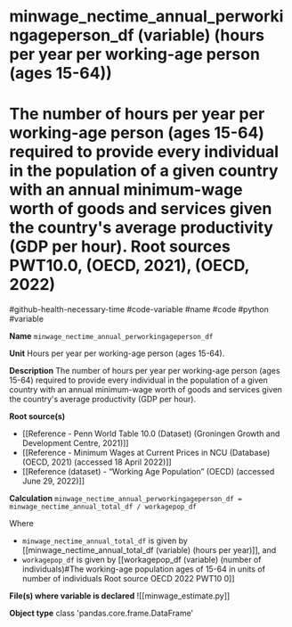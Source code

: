 # minwage_nectime_annual_perworkingageperson_df (variable) (hours per year per working-age person (ages 15-64))
# The number of hours per year per working-age person (ages 15-64) required to provide every individual in the population of a given country with an annual minimum-wage worth of goods and services given the country's average productivity (GDP per hour). Root sources PWT10.0, (OECD, 2021), (OECD, 2022)
#github-health-necessary-time
#code-variable #name #code #python #variable

**Name**
`minwage_nectime_annual_perworkingageperson_df`

**Unit**
Hours per year per working-age person (ages 15-64).

**Description**
The number of hours per year per working-age person (ages 15-64) required to provide every individual in the population of a given country with an annual minimum-wage worth of goods and services given the country's average productivity (GDP per hour).

**Root source(s)**
- [[Reference - Penn World Table 10.0 (Dataset) (Groningen Growth and Development Centre, 2021)]]
- [[Reference - Minimum Wages at Current Prices in NCU (Database) (OECD, 2021) (accessed 18 April 2022)]]
- [[Reference (dataset) - “Working Age Population” (OECD) (accessed June 29, 2022)]]

**Calculation**
`minwage_nectime_annual_perworkingageperson_df = minwage_nectime_annual_total_df / workagepop_df`

Where
- `minwage_nectime_annual_total_df` is given by [[minwage_nectime_annual_total_df (variable) (hours per year)]], and
- `workagepop_df` is given by [[workagepop_df (variable) (number of individuals)#The working-age population ages of 15-64 in units of number of individuals Root source OECD 2022 PWT10 0]]

**File(s) where variable is declared**
![[minwage_estimate.py]]

**Object type**
class 'pandas.core.frame.DataFrame'
